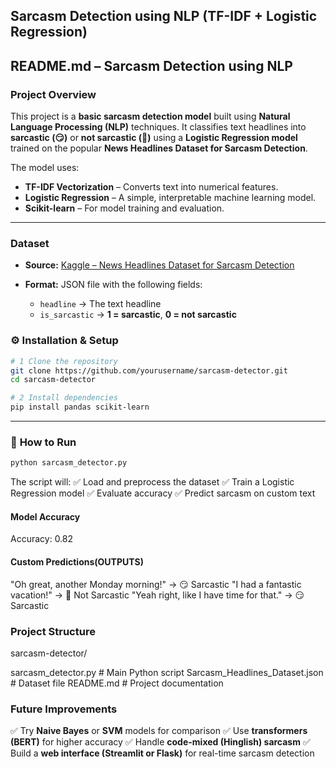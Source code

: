 ## Sarcasm Detection using NLP (TF-IDF + Logistic Regression)

##  **README.md – Sarcasm Detection using NLP**

### **Project Overview**

This project is a **basic sarcasm detection model** built using **Natural Language Processing (NLP)** techniques.
It classifies text headlines into **sarcastic (😏)** or **not sarcastic (🙂)** using a **Logistic Regression model** trained on the popular **News Headlines Dataset for Sarcasm Detection**.

The model uses:

* **TF-IDF Vectorization** – Converts text into numerical features.
* **Logistic Regression** – A simple, interpretable machine learning model.
* **Scikit-learn** – For model training and evaluation.

---

###  **Dataset**

* **Source:** [Kaggle – News Headlines Dataset for Sarcasm Detection](https://www.kaggle.com/datasets/rmisra/news-headlines-dataset-for-sarcasm-detection)
* **Format:** JSON file with the following fields:

  * `headline` → The text headline
  * `is_sarcastic` → **1 = sarcastic**, **0 = not sarcastic**



### ⚙ **Installation & Setup**

```bash
# 1️ Clone the repository
git clone https://github.com/yourusername/sarcasm-detector.git
cd sarcasm-detector

# 2️ Install dependencies
pip install pandas scikit-learn
```

---

### 🚀 **How to Run**

```bash
python sarcasm_detector.py
```

The script will:
✅ Load and preprocess the dataset
✅ Train a Logistic Regression model
✅ Evaluate accuracy
✅ Predict sarcasm on custom text





####  **Model Accuracy**


 Accuracy: 0.82



####  **Custom Predictions(OUTPUTS)**


 "Oh great, another Monday morning!" → 😏 Sarcastic
 "I had a fantastic vacation!" → 🙂 Not Sarcastic
 "Yeah right, like I have time for that." → 😏 Sarcastic


### **Project Structure**


sarcasm-detector/

sarcasm_detector.py       # Main Python script 
 Sarcasm_Headlines_Dataset.json  # Dataset file
 README.md                 # Project documentation


###  **Future Improvements**

✅ Try **Naive Bayes** or **SVM** models for comparison
✅ Use **transformers (BERT)** for higher accuracy
✅ Handle **code-mixed (Hinglish) sarcasm**
✅ Build a **web interface (Streamlit or Flask)** for real-time sarcasm detection



